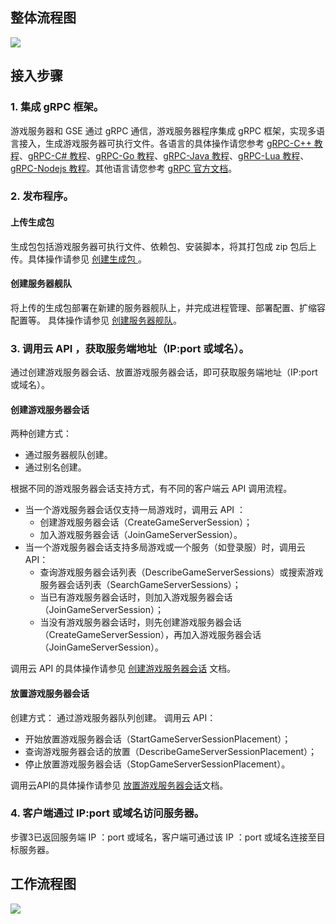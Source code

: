 ## 整体流程图
![](https://main.qcloudimg.com/raw/3b36ef14da3a7fdc8eb52e9b6feaa0a2.png)


## 接入步骤

### 1. 集成 gRPC 框架。
游戏服务器和 GSE 通过 gRPC 通信，游戏服务器程序集成 gRPC 框架，实现多语言接入，生成游戏服务器可执行文件。各语言的具体操作请您参考 [gRPC-C++ 教程](https://cloud.tencent.com/document/product/1165/46153)、[gRPC-C# 教程](https://cloud.tencent.com/document/product/1165/46152)、[gRPC-Go 教程](https://cloud.tencent.com/document/product/1165/46154)、[gRPC-Java 教程](https://cloud.tencent.com/document/product/1165/46155)、[gRPC-Lua 教程](https://cloud.tencent.com/document/product/1165/46156)、[gRPC-Nodejs 教程](https://cloud.tencent.com/document/product/1165/46157)。其他语言请您参考 [gRPC 官方文档](http://doc.oschina.net/grpc)。




### 2. 发布程序。

#### 上传生成包 
生成包包括游戏服务器可执行文件、依赖包、安装脚本，将其打包成 zip 包后上传。具体操作请参见 [创建生成包 ](https://cloud.tencent.com/document/product/1165/41030) 。


#### 创建服务器舰队 
将上传的生成包部署在新建的服务器舰队上，并完成进程管理、部署配置、扩缩容配置等。 具体操作请参见 [创建服务器舰队](https://cloud.tencent.com/document/product/1165/41028)。   


### 3. 调用云 API ，获取服务端地址（IP:port 或域名）。
通过创建游戏服务器会话、放置游戏服务器会话，即可获取服务端地址（IP:port 或域名）。
#### 创建游戏服务器会话
两种创建方式：
* 通过服务器舰队创建。
* 通过别名创建。

根据不同的游戏服务器会话支持方式，有不同的客户端云 API 调用流程。
* 当一个游戏服务器会话仅支持一局游戏时，调用云 API ：
  - 创建游戏服务器会话（CreateGameServerSession）；
  - 加入游戏服务器会话（JoinGameServerSession）。
* 当一个游戏服务器会话支持多局游戏或一个服务（如登录服）时，调用云 API：
  - 查询游戏服务器会话列表（DescribeGameServerSessions）或搜索游戏服务器会话列表（SearchGameServerSessions）；
  - 当已有游戏服务器会话时，则加入游戏服务器会话（JoinGameServerSession）；
  - 当没有游戏服务器会话时，则先创建游戏服务器会话（CreateGameServerSession），再加入游戏服务器会话（JoinGameServerSession）。

调用云 API 的具体操作请参见 [创建游戏服务器会话](https://cloud.tencent.com/document/product/1165/46157) 文档。


#### 放置游戏服务器会话
创建方式：
通过游戏服务器队列创建。
调用云 API：
- 开始放置游戏服务器会话（StartGameServerSessionPlacement）；
- 查询游戏服务器会话的放置（DescribeGameServerSessionPlacement）；
- 停止放置游戏服务器会话（StopGameServerSessionPlacement）。

调用云API的具体操作请参见 [放置游戏服务器会话](https://cloud.tencent.com/document/product/1165/46149)文档。

### 4. 客户端通过 IP:port 或域名访问服务器。
步骤3已返回服务端 IP ：port 或域名，客户端可通过该 IP ：port 或域名连接至目标服务器。

## 工作流程图
![](https://main.qcloudimg.com/raw/986a440808cf4d942e3d354099a98f3d.png)

